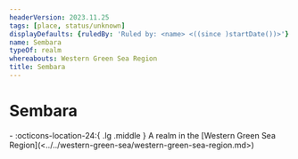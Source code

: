 ```yaml
---
headerVersion: 2023.11.25
tags: [place, status/unknown]
displayDefaults: {ruledBy: 'Ruled by: <name> <((since )startDate())>'}
name: Sembara
typeOf: realm
whereabouts: Western Green Sea Region
title: Sembara
---
```

# Sembara
<div class="grid cards ext-narrow-margin ext-one-column" markdown>
-    :octicons-location-24:{ .lg .middle } A realm in the [Western Green Sea Region](<../../western-green-sea/western-green-sea-region.md>)  
</div>


<script src="https://unpkg.com/leaflet@1.9.4/dist/leaflet.js"
integrity="sha256-20nQCchB9co0qIjJZRGuk2/Z9VM+kNiyxNV1lvTlZBo=" crossorigin="" ></script>


<div id="region-map-sembara" class="ext-map-container"></div>

<script type="text/javascript">
    document.addEventListener("DOMContentLoaded", function () {

            var map = L.map('region-map-sembara', {
                crs: L.CRS.Simple,
                minZoom: -1,
                maxZoom: 3
            });

            
            // this bounds must be in the form [y,x], [y,x]
            // it will typically be, in the yaml, 
            // bounds:
            //  - [0,0]
            //  - [100,100]

            var bounds = [[[0, 0], [2468, 2308]]];

            // this has to be the path, i.e. what was working for me was /assets/world-map-01-02.png
            var image = L.imageOverlay('/taelgarverse/assets/sembara-regions.png', bounds).addTo(map);
            map.setView( [1200, 1200], 0);
        })
</script>







